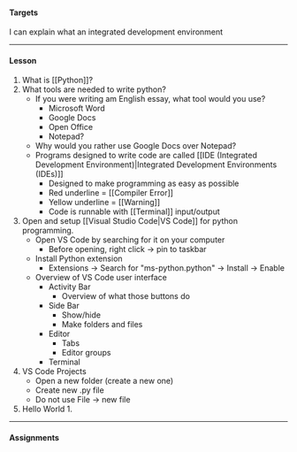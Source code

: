 #### Targets
I can explain what an integrated development environment

---
#### Lesson

1. What is [[Python]]?
2. What tools are needed to write python?
	* If you were writing am English essay, what tool would you use?
		* Microsoft Word
		* Google Docs
		* Open Office
		* Notepad?
	* Why would you rather use Google Docs over Notepad?
	* Programs designed to write code are called [[IDE (Integrated Development Environment)|Integrated Development Environments (IDEs)]]
		* Designed to make programming as easy as possible
		* Red underline = [[Compiler Error]]
		* Yellow underline = [[Warning]]
		* Code is runnable with [[Terminal]] input/output
3. Open and setup [[Visual Studio Code|VS Code]] for python programming. 
	* Open VS Code by searching for it on your computer
		* Before opening, right click -> pin to taskbar
	* Install Python extension
		* Extensions -> Search for "ms-python.python" -> Install -> Enable
	* Overview of VS Code user interface
		* Activity Bar
			* Overview of what those buttons do
		* Side Bar
			* Show/hide
			* Make folders and files
		* Editor
			* Tabs
			* Editor groups
		* Terminal
4. VS Code Projects
	* Open a new folder (create a new one)
	* Create new .py file
	* Do not use File -> new file
5. Hello World
	1. 

---
#### Assignments
